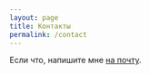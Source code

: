 ```yaml
---
layout: page
title: Контакты
permalink: /contact
---
```


Если что, напишите мне <a href="mailto:mybox4u@yandex.ru">на почту</a>.
